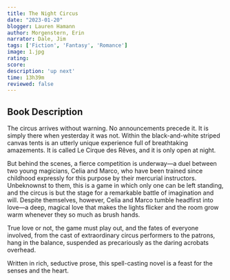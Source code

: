 ```yaml
---
title: The Night Circus
date: "2023-01-20"
blogger: Lauren Hamann
author: Morgenstern, Erin
narrator: Dale, Jim
tags: ['Fiction', 'Fantasy', 'Romance']
image: 1.jpg
rating: 
score: 
description: 'up next'
time: 13h39m
reviewed: false
---
```


## Book Description

The circus arrives without warning. No announcements precede it. It is simply there when yesterday it was not. Within the black-and-white striped canvas tents is an utterly unique experience full of breathtaking amazements. It is called Le Cirque des Rêves, and it is only open at night.

But behind the scenes, a fierce competition is underway—a duel between two young magicians, Celia and Marco, who have been trained since childhood expressly for this purpose by their mercurial instructors. Unbeknownst to them, this is a game in which only one can be left standing, and the circus is but the stage for a remarkable battle of imagination and will. Despite themselves, however, Celia and Marco tumble headfirst into love—a deep, magical love that makes the lights flicker and the room grow warm whenever they so much as brush hands.

True love or not, the game must play out, and the fates of everyone involved, from the cast of extraordinary circus performers to the patrons, hang in the balance, suspended as precariously as the daring acrobats overhead.

Written in rich, seductive prose, this spell-casting novel is a feast for the senses and the heart.